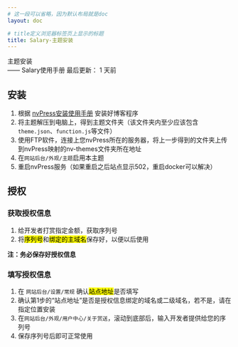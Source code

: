 ```yaml
---
# 这一段可以省略，因为默认布局就是doc
layout: doc

# title定义浏览器标签页上显示的标题
title: Salary-主题安装
---
```

<div class="title-wrapper">
   <div class="page-title">主题安装</div>
   <div class="post-title">—— Salary使用手册
      <span class="lastModifyTime">
        <i class="fa-regular fa-clock"></i> 最后更新： 1 天前
      </span>
   </div>
</div>

## 安装

1. 根据 [nvPress安装使用手册](https://docs.panda-studio.cn:8282/docs/post-19/page-100) 安装好博客程序
2. 将主题解压到电脑上，得到主题文件夹（该文件夹内至少应该包含`theme.json`、`function.js`等文件）
3. 使用FTP软件，连接上您nvPress所在的服务器，将上一步得到的文件夹上传到nvPress映射的nv-themes文件夹所在地址
4. 在`网站后台/外观/主题`启用本主题
5. 重启nvPress服务（如果重启之后站点显示502，重启docker可以解决）

## 授权

### 获取授权信息

1. 给开发者打赏指定金额，获取序列号
2. 将<mark>序列号</mark>和<mark>绑定的主域名</mark>保存好，以便以后使用

**注：务必保存好授权信息**


### 填写授权信息

1. 在 `网站后台/设置/常规` 确认<mark>站点地址</mark>是否填写
2. 确认第1步的“站点地址”是否是授权信息绑定的域名或二级域名，若不是，请在指定位置安装
3. 在`网站后台/外观/用户中心/关于赏送`，滚动到底部后，输入开发者提供给您的序列号
4. 保存序列号后即可正常使用
